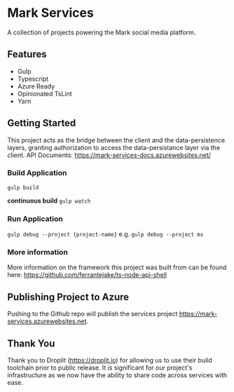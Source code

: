 # Mark Services
A collection of projects powering the Mark social media platform.

## Features
- Gulp
- Typescript
- Azure Ready
- Opinionated TsLint
- Yarn

## Getting Started
This project acts as the bridge between the client and the data-persistence layers, granting authorization to access the data-persistance layer via the client. 
API Documents: https://mark-services-docs.azurewebsites.net/

### Build Application
`gulp build`

**continuous build**
`gulp watch`

### Run Application
`gulp debug --project {project-name}` e.g. `gulp debug --project ms`

### More information 
More information on the framework this project was built from can be found here: https://github.com/ferrantejake/ts-node-api-shell

## Publishing Project to Azure
Pushing to the Github repo will publish the services project https://mark-services.azurewebsites.net.

## Thank You 
Thank you to Droplit (https://droplit.io) for allowing us to use their build toolchain prior to public release. It is significant for our project's infrastructure as we now have the ability to share code across services with ease.

